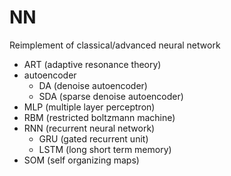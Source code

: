 # NN

Reimplement of classical/advanced neural network

- ART (adaptive resonance theory)
- autoencoder
    - DA (denoise autoencoder)
    - SDA (sparse denoise autoencoder)
- MLP (multiple layer perceptron)
- RBM (restricted boltzmann machine)
- RNN (recurrent neural network)
    - GRU (gated recurrent unit)
    - LSTM (long short term memory)
- SOM (self organizing maps)

